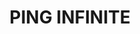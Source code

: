---
title: ' PING INFINITE 生态圈'
translationKey: "products"
layout: "ecosystem"
img: 'img/ecosystem/a1.png'
desc_main: 'A multi-effect cream that visibly lifts, tightens, smooths, moisturizes, has a fine texture, uniform tone, and enhances gloss and elasticity, this anti-aging cream provides 7 key signs of aging, including fine lines and wrinkles, loss of elasticity, and uneven tone and texture. '
image: 'img/products/a1a.png'

product_1_title: 'PING INFINITE 唯一的原则就是 “让群众受益”'
product_1_image: 'products/a3.png'
product_1_desc: "PING INFINITE至尊俱乐部是一个属于大家的共享平台，在这里 我们聚集了各行各业的精英，无论身份国际，我们一视同仁，俗话 说得好:“一山还有一山高“，总有高手在民间，透过PING INFINITE 至尊俱乐部，我们得以聚集这些各路高手并朝着更高的目标迈进。 我们将会依据市场的需求持续开发和拓展我们的平台至全球让所 有人受益。"
product_1_image2: 'img/ecosystem/a2.svg'

title: 'PING INFINITE'
tab:
  - name: 'E-Wallet'
    icon: 'ewallet'
    desc: 'PING INFINITE E-wallet is not going to be an ordinary blockchain wallet, PING INFINITE E-wallet is more liquid than the traditional wallet. Traditional blockchain wallet are such as imToken and Trust Wallet, these both wallets are well recognised but the use of it is just for storing cryptocurrencies. In PING INFINITE E-wallet, we not only focusing on the high-security, we also increase the liquidity of using it. PING INFINITE E-Wallet can be access widely in the market, no matter through online or offline, you can make payment or transaction using your cryptocurrencies through PING INFINITE E-wallet, not only convenient to use, you can even receive discounted price for certain stores. In addition, PING INFINITE E-wallet also provide highly secure financial management service, without affecting your cryptocurrencies in the wallet, you can still receive a certain percentage of interest whenever you store your cryptocurrencies in PING INFINITE E-wallet.'
  - name: 'Pay'
    icon: 'pay'
    desc: 'Using PING INFINITE E-wallet, we will implement a payment system to enhance the usage of PING INFINITE E-Wallet, this payment system named PING INFINITE Pay. PING INFINITE Pay is a payment gateway system just like WeChat Pay and AliPay, we combined it with BlockChain Technology to enhance the security, making all transaction more transparent and safer. Make payment easily no matter where you are, all you need is just a smart phone. The best part of PING INFINITE Pay is that, you can make payment not just only using cryptocurrencies but also can make payment using FIAT currency. The settlement of payment is such as: FIAT-to-FIAT ; FIAT-to-Cryptocurrency ; Cryptocurrency -to-FIAT ; Cryptocurrency-to-FIAT. PING INFINITE Pay is a comprehensive payment system which provides platform for both FIAT market and Cryptocurrency market, making your payment more convenient and safer.'
  - name: 'Exchange Platform'
    icon: 'exchange'
    desc: 'PING INFINITE will be launching a cryptocurrency exchanger platform which involve of cross-chain transaction technology, C2C Market and even a platform to buy cryptocurrencies with FIAT Currency. This comprehensive platform named, PING INFINITE Exchanger. Allows all PING INFINITE Fans to buy or sell cryptocurrencies easily through PING INFINITE Exchanger. No matter where you are, PING INFINITE Exchanger is always your first choice of cryptocurrency exchanger.'
  - name: 'Education'
    icon: 'education'
    desc: 'As the saying goes, “Education is always the key of a company development”. A well develop company must foresee future opportunities, master the core of each field, then educate and train their members to be knowledgeable. In PING INFINITE Education, we will gather well-known trainers from all around the world and customize a series of PING INFINITE Education systems to improve the knowledge of all members. Besides, while gathering people through PING INFINITE Program, we able to gather elite talents from all walks of life, everyone here is a mentor for each and another, we share our knowledge together and  benefits all the PING INFINITE Prestige Members.'
  - name: 'Finance'
    icon: 'finance'
    desc: 'PING INFINITE Finance used blockchain technology combined with traditional finance services such as Forex, futures, stocks, securities and cryptocurrencies. By combining blockchain technology, PING INFINITE Finance are able to provide a safer, faster and transparency financial platform to the clients. Besides those investment services that mentioned, we can also obtain knowledges and news from PING INFINITE Finance. PING INFINITE Finance will gather master from each financial sector and share their experiences through blogs or other methods in PING INFINITE Finance. PING INFINITE Finance not only provide financial knowledge to us but also makes our trading easier.'
  - name: 'Mall'
    icon: 'mall'
    desc: 'PING INFINITE Mall is developed exclusively for PING INFINITE members, helping members to take their businesses into a next level. With the help of PING INFINITE Program, PING INFINITE members can move their traditional business to online, doing online businesses is the current trend which able to helps businesses expand globally even faster.<br><br>  PING INFINITE Network + PING INFINITE Mall = Unlimited Business Opportunities'
  - name: 'Home'
    icon: 'home'
    desc: 'PING INFINITE Home is a major development of PING INFINITE in the future. No matter when is it, property development is always a best investment field. PING INFINITE will cooperate with companies from property industry and invest in potential property development and of cause includes government development sectors.'
  - name: 'World'
    icon: 'world'
    desc: 'PING INFINITE World is a movement APP, which helps to calculate and record your movements daily. It combines the blockchain technology and provides an APP to everyone and ensure to brings a healthy lifestyle to each and every one. PING INFINITE World not just step counting, but it also provides valued advice from specializes and even give track on nearby shop lots, enable us to access to any place conveniently. PING INFINITE World, use it no matter where you go.'
  - name: 'Life'
    icon: 'life'
    desc: 'PING INFINITE Life is a repayment system which includes payment of phone bills, electric bills and varies payment services. With PING INFINITE Life, we able to access any payment service easily and make our living easier.'
  - name: 'Entertainment'
    icon: 'entertainment'
    desc: 'PING INFINITE Entertainment will develop various kind of mini games which suitable for PING INFINITE Fans. Users can spend time playing with these games for their entertainment and at the same time they can create a recurrence income through playing games. Isn’t it best when we can make incomes while leisure? PING-Entertainment, brings you an extraordinary entertainment experience.'
  - name: 'Social Media'
    icon: 'social'
    desc: 'PING INFINITE Social Media will include of live chat rooms, allow users to share their moments of life and even create their own blog profile. PING INFINITE Social Media allows you to meet more friends from all walks of life.'




---
